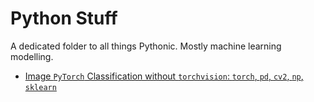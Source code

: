 # Python Stuff
A dedicated folder to all things Pythonic. Mostly machine learning modelling.
  
* [Image `PyTorch` Classification without `torchvision`: `torch`, `pd`, `cv2`, `np`, `sklearn`](https://github.com/arpasan/python_stuff/blob/main/docs/pytorch_classification_without_torchvision.ipynb)

